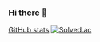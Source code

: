 ### Hi there 👋

<!--
**kksoo0131/kksoo0131** is a ✨ _special_ ✨ repository because its `README.md` (this file) appears on your GitHub profile.

Here are some ideas to get you started:

- 🔭 I’m currently working on ...
- 🌱 I’m currently learning ...
- 👯 I’m looking to collaborate on ...
- 🤔 I’m looking for help with ...
- 💬 Ask me about ...
- 📫 How to reach me: ...
- 😄 Pronouns: ...
- ⚡ Fun fact: ...
-->

[GitHub stats](https://github-readme-stats.vercel.app/api?username=kksoo0131&show_icons=true&theme=cobalt)
[![Solved.ac](http://mazassumnida.wtf/api/v2/generate_badge?boj=jimili0820)](https://solved.ac/jimili0820)
